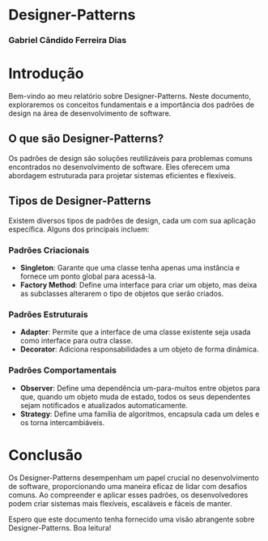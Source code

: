 
# Designer-Patterns
### Gabriel Cândido Ferreira Dias


# Introdução

Bem-vindo ao meu relatório sobre Designer-Patterns. Neste documento, exploraremos os conceitos fundamentais e a importância dos padrões de design na área de desenvolvimento de software.

## O que são Designer-Patterns?

Os padrões de design são soluções reutilizáveis para problemas comuns encontrados no desenvolvimento de software. Eles oferecem uma abordagem estruturada para projetar sistemas eficientes e flexíveis.

## Tipos de Designer-Patterns

Existem diversos tipos de padrões de design, cada um com sua aplicação específica. Alguns dos principais incluem:

### Padrões Criacionais

- **Singleton**: Garante que uma classe tenha apenas uma instância e fornece um ponto global para acessá-la.
- **Factory Method**: Define uma interface para criar um objeto, mas deixa as subclasses alterarem o tipo de objetos que serão criados.

### Padrões Estruturais

- **Adapter**: Permite que a interface de uma classe existente seja usada como interface para outra classe.
- **Decorator**: Adiciona responsabilidades a um objeto de forma dinâmica.

### Padrões Comportamentais

- **Observer**: Define uma dependência um-para-muitos entre objetos para que, quando um objeto muda de estado, todos os seus dependentes sejam notificados e atualizados automaticamente.
- **Strategy**: Define uma família de algoritmos, encapsula cada um deles e os torna intercambiáveis.

# Conclusão

Os Designer-Patterns desempenham um papel crucial no desenvolvimento de software, proporcionando uma maneira eficaz de lidar com desafios comuns. Ao compreender e aplicar esses padrões, os desenvolvedores podem criar sistemas mais flexíveis, escaláveis e fáceis de manter.

Espero que este documento tenha fornecido uma visão abrangente sobre Designer-Patterns. Boa leitura!
